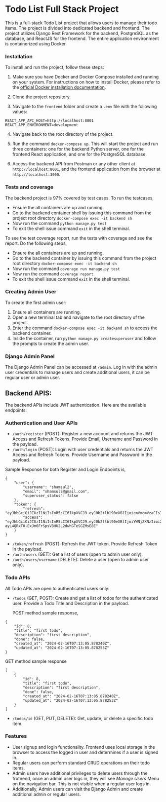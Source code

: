 # Todo List Full Stack Project

This is a full-stack Todo List project that allows users to manage their todo items. The project is divided into dedicated backend and frontend. The project utilizes Django Rest Framework for the backend, PostgreSQL as the database, and ReactJS for the frontend. The entire application environment is containerized using Docker.

### Installation

To install and run the project, follow these steps:

1. Make sure you have Docker and Docker Compose installed and running on your system. For instructions on how to install Docker, please refer to the [official Docker installation documentation](https://docs.docker.com/engine/install/).

2. Clone the project repository.

3. Navigate to the `frontend` folder and create a `.env` file with the following values:
```
REACT_APP_API_HOST=http://localhost:8001
REACT_APP_ENVIRONMENT=development
```
4. Navigate back to the root directory of the project.

5. Run the command `docker-compose up`. This will start the project and run three containers: one for the backend Python server, one for the frontend React application, and one for the PostgreSQL database.

6. Access the backend API from Postman or any other client at `http://localhost:8001`, and the frontend application from the browser at `http://localhost:3000`.

### Tests and coverage
The backend project is 97% covered by test cases. To run the testcases, 
- Ensure the all containers are up and running.
- Go to the backend container shell by issuing this command from the project root directory `docker-compose exec -it backend sh`
- Now run the command `python manage.py test`
- To exit the shell issue command `exit` in the shell terminal.

To see the test coverage report, run the tests with coverage and see the report. Do the following steps,
- Ensure the all containers are up and running.
- Go to the backend container by issuing this command from the project root directory `docker-compose exec -it backend sh`
- Now run the command `coverage run manage.py test`
- Now run the command `coverage report`
- To exit the shell issue command `exit` in the shell terminal.

### Creating Admin User

To create the first admin user:

1. Ensure all containers are running.
2. Open a new terminal tab and navigate to the root directory of the project.
3. Enter the command `docker-compose exec -it backend sh` to access the backend container.
4. Inside the container, run `python manage.py createsuperuser` and follow the prompts to create the admin user.

### Django Admin Panel

The Django Admin Panel can be accessed at `/admin`. Log in with the admin user credentials to manage users and create additional users, it can be regular user or admin user.

## Backend APIS:
The backend APIs include JWT authentication. Here are the available endpoints:

### Authentication and User APIs

- `/auth/register` (POST): Register a new account and returns the JWT Access and Refresh Tokens. Provide Email, Username and Password in the payload. 
- `/auth/login` (POST): Login with user credentials and returns the JWT Access and Refresh Tokens. Provide Username and Password in the payload.

Sample Response for both Register and Login Endpoints is,
```
{
    "user": {
        "username": "shamsul2",
        "email": "shamsul2@gmail.com",
        "superuser_status": false
    },
    "token": {
        "refresh": "eyJhbGciOiJIUzI1NiIsInR5cCI6IkpXVCJ9.eyJ0b2tlbl90eXBlIjoicmVmcmVzaCIsImV4cCI6MTcwODE1Mzg5NSwiaWF0IjoxNzA4MDY3NDk1LCJqdGkiOiI3M2QwZjk3YTdmNDE0OGE4OWIwMTM1MWFhNjlhZmIwMCIsInVzZXJfaWQiOjZ9.KmjQ8DddNi8WlhAj6_vF_6wmIIr4Q3ukxa5nUYr5lJo",
        "access": "eyJhbGciOiJIUzI1NiIsInR5cCI6IkpXVCJ9.eyJ0b2tlbl90eXBlIjoiYWNjZXNzIiwiZXhwIjoxNzA4MDcxMDk1LCJpYXQiOjE3MDgwNjc0OTUsImp0aSI6IjhiNGQ4NjA0M2Q2ZjQ0NzRhODc4YWE4YzZjYmZkMWEwIiwidXNlcl9pZCI6Nn0.H-ayL4QRxT0-ExJm6FrSpsVBHU2L2dwhGTeSGZMsE8E"
    }
}
```
- `/token/refresh` (POST): Refresh the JWT token.
Provide Refresh Token in the payload.
- `/auth/users` (GET): Get a list of users (open to admin user only).
- `/auth/users/username` (DELETE): Delete a user (open to admin user only).



### Todo APIs

All Todo APIs are open to authenticated users only:

- `/todos` (GET, POST): Create and get a list of todos for the authenticated user. Provide a Todo Title and Description in the payload.

    POST method sample response,
```
{
    "id": 8,
    "title": "first todo",
    "description": "first description",
    "done": false,
    "created_at": "2024-02-16T07:13:05.878240Z",
    "updated_at": "2024-02-16T07:13:05.878253Z"
}
```

GET method sample response
```
[
    {
        "id": 8,
        "title": "first todo",
        "description": "first description",
        "done": false,
        "created_at": "2024-02-16T07:13:05.878240Z",
        "updated_at": "2024-02-16T07:13:05.878253Z"
    }
]
```


- `/todos/id` (GET, PUT, DELETE): Get, update, or delete a specific todo item.

### Features

- User signup and login functionality. Frontend uses local storage in the browser to access the logged in user and determines if a user is signed in.
- Regular users can perform standard CRUD operations on their todo items.
- Admin users have additional privileges to delete users through the frotnend, once an admin user logs in, they will see *Manage Users* Menu on the navigation bar. This is not visible when a regular user logs in.
- Additionally, Admin users can visit the Django Admin and create additional admin or regular users.
